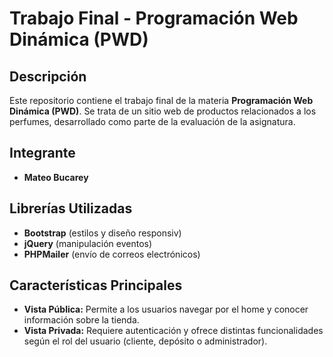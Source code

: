 # Trabajo Final - Programación Web Dinámica (PWD)

## Descripción
Este repositorio contiene el trabajo final de la materia **Programación Web Dinámica (PWD)**. Se trata de un sitio web de productos relacionados a los perfumes, desarrollado como parte de la evaluación de la asignatura.

## Integrante
- **Mateo Bucarey**

## Librerías Utilizadas
- **Bootstrap** (estilos y diseño responsiv)
- **jQuery** (manipulación eventos)
- **PHPMailer** (envío de correos electrónicos)

## Características Principales
- **Vista Pública:** Permite a los usuarios navegar por el home y conocer información sobre la tienda.
- **Vista Privada:** Requiere autenticación y ofrece distintas funcionalidades según el rol del usuario (cliente, depósito o administrador).